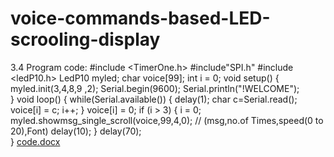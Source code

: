 # voice-commands-based-LED-scrooling-display
3.4 Program code:
#include <TimerOne.h>
#include"SPI.h"
#include <ledP10.h>
LedP10 myled;
char voice[99];
int i = 0;
void setup() 
{
    myled.init(3,4,8,9 ,2);
      Serial.begin(9600);
    Serial.println("!WELCOME");    
}
void loop() 
{
    while(Serial.available())
    {
        delay(1);
        char c=Serial.read();
          voice[i] = c;
          i++;
    }
    voice[i] = 0;
    if (i > 3) 
    {
           i = 0;
            myled.showmsg_single_scroll(voice,99,4,0); // (msg,no.of Times,speed(0 to 20),Font)
            delay(10);
    }
    delay(70);   
}
[code.docx](https://github.com/SOORAMNIKITHA/voice-commands-based-LED-scrooling-display/files/6326871/code.docx)
